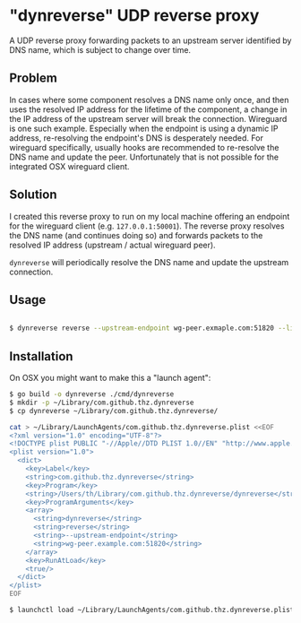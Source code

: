 # "dynreverse" UDP reverse proxy

A UDP reverse proxy forwarding packets to an upstream server identified by DNS name, which is subject to change over time.

## Problem

In cases where some component resolves a DNS name only once, and then uses the resolved IP address for the lifetime of the component, a change in the IP address of the upstream server will break the connection. Wireguard is one such example. Especially when the endpoint is using a dynamic IP address, re-resolving the endpoint's DNS is desperately needed. For wireguard specifically, usually hooks are recommended to re-resolve the DNS name and update the peer. Unfortunately that is not possible for the integrated OSX wireguard client.

## Solution

I created this reverse proxy to run on my local machine offering an endpoint for the wireguard client (e.g. `127.0.0.1:50001`). The reverse proxy resolves the DNS name (and continues doing so) and forwards packets to the resolved IP address (upstream / actual wireguard peer).

`dynreverse` will periodically resolve the DNS name and update the upstream connection.

## Usage

```bash

$ dynreverse reverse --upstream-endpoint wg-peer.exmaple.com:51820 --listen-address 127.0.0.1:50001
```

## Installation

On OSX you might want to make this a "launch agent":


```bash
$ go build -o dynreverse ./cmd/dynreverse
$ mkdir -p ~/Library/com.github.thz.dynreverse
$ cp dynreverse ~/Library/com.github.thz.dynreverse/

cat > ~/Library/LaunchAgents/com.github.thz.dynreverse.plist <<EOF
<?xml version="1.0" encoding="UTF-8"?>
<!DOCTYPE plist PUBLIC "-//Apple//DTD PLIST 1.0//EN" "http://www.apple.com/DTDs/PropertyList-1.0.dtd">
<plist version="1.0">
  <dict>
    <key>Label</key>
    <string>com.github.thz.dynreverse</string>
    <key>Program</key>
    <string>/Users/th/Library/com.github.thz.dynreverse/dynreverse</string>
    <key>ProgramArguments</key>
    <array>
      <string>dynreverse</string>
      <string>reverse</string>
      <string>--upstream-endpoint</string>
      <string>wg-peer.example.com:51820</string>
    </array>
    <key>RunAtLoad</key>
    <true/>
  </dict>
</plist>
EOF

$ launchctl load ~/Library/LaunchAgents/com.github.thz.dynreverse.plist
```
